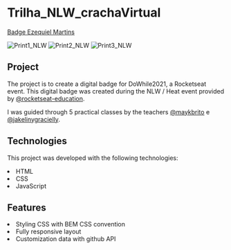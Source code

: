 # Trilha_NLW_crachaVirtual
 
 <a href="https://ezequielmartinsrj.github.io/Trilha_NLW_crachaVirtual/">Badge Ezequiel Martins</a>
 
 ![Print1_NLW](https://user-images.githubusercontent.com/84859462/138799194-b66380b6-b4a7-4d09-8559-4908f161e132.JPG)
![Print2_NLW](https://user-images.githubusercontent.com/84859462/138799223-19c69d4f-f603-4736-9105-591e297afd28.JPG)
![Print3_NLW](https://user-images.githubusercontent.com/84859462/138799748-679dad2d-c04d-4e83-85f7-493747dcca5c.JPG)


  
<h2>Project</h2>
<p>The project is to create a digital badge for DoWhile2021, a Rocketseat event.  This digital badge was created during the NLW / Heat event provided by <a href="https://github.com/rocketseat-education">@rocketseat-education</a>.</p>
<p>I was guided through 5 practical classes by the teachers <a href="https://github.com/maykbrito">@maykbrito</a> e <a href="https://github.com/jakeliny">@jakelinygracielly</a>.<p/>

<h2>Technologies</h2>
<p>This project was developed with the following technologies:</p>
  <li>HTML</li>
  <li>CSS</li>
  <li>JavaScript</li>

<h2>Features</h2>
<li>Styling CSS with BEM CSS convention</li>
<li> Fully responsive layout</li>
<li>Customization data with github API</li>
